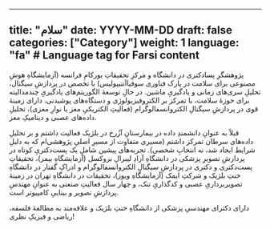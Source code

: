 
---
title: "سلام"
date: YYYY-MM-DD
draft: false
categories: ["Category"]
weight: 1
language: "fa"  # Language tag for Farsi content
---
پژوهشگرِ پسادکتری در دانشگاه و مرکزِ تحقیقاتِ یورکامِ فرانسه (آزمایشگاهِ هوشِ مصنوعی برای سلامت در پارک فناوری سوفیاآنتیپولیس)  با تخصص در پردازشِ سیگنال، تحلیلِ سری‌های زمانی و یادگیریِ ماشین. در حالِ توسعهٔ الگوریتم‌های یادگیریِ چندمدالیته برای حوزهٔ سلامت، با تمرکز بر الکتروفیزیولوژی و دستگاه‌های پوشیدنی. دارای زمینهٔ قوی در پردازشِ سیگنالِ الکتروانسفالوگرام (فعالیتِ الکتریکیِ مغز یا نوارِ مغزی)، تحلیلِ داده‌های عصبی و دینامیکِ مغز.

قبلاً به عنوانِ دانشمندِ داده در بیمارستانِ آزُرخ در بلژیک فعالیت داشتم و بر تحلیلِ داده‌های سرطان تمرکز داشتم (مسیری متفاوت از مسیرِ اصلیِ پژوهشی‌ام که به دلیلِ شرایط ایجاد شد، نه انتخابِ شخصی). تجربه‌های پیشین شاملِ یک پست‌دکتریِ کوتاه در پردازشِ تصویرِ پزشکی در دانشگاهِ آزادِ لیبرالِ بروکسل (آزمایشگاهِ بیمز)، تحقیقاتِ پست‌دکتری و دکتری در پردازشِ سیگنالِ الکتروانسفالوگرام و ادراکِ گفتار در دانشگاهِ خنتِ بلژیک و شرکتِ ایمک (آزمایشگاهِ ویوز)، تحقیقات در دانشگاهِ تهران در زمینهٔ تصویربرداریِ عصبی و کدگذاریِ تنک، و چهار سال فعالیتِ صنعتی به عنوانِ مهندسِ پردازشِ تصویر و بیناییِ کامپیوتر است.

دارای دکترای مهندسیِ پزشکی از دانشگاهِ خنتِ بلژیک و علاقه‌مند به مطالعهٔ فلسفه، ریاضی و فیزیکِ نظری!